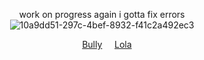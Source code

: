 <div align="center">

 work on progress again i gotta fix errors
![10a9dd51-297c-4bef-8932-f41c2a492ec3](https://github.com/user-attachments/assets/a5476c46-9e23-4d47-ae7a-69ec6fe029a2)


&nbsp;&nbsp;&nbsp; [Bully](https://github.com/yyoshidaa)
&nbsp;&nbsp;&nbsp; [Lola](https://github.com/yurivampire)

